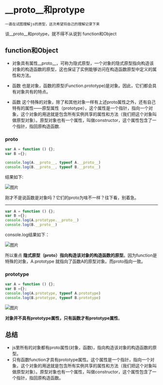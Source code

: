 # __proto__和protype
	一直在试图理解js的原型，这次希望将自己的理解记录下来
谈__proto__和protype，就不得不从说到 function和Object

## function和Object
- 对象具有属性__proto__，可称为隐式原型，一个对象的隐式原型指向构造该对象的构造函数的原型，这也保证了实例能够访问在构造函数原型中定义的属性和方法。

- 函数 也是对象，函数的原型(Function.prototype)是对象。因此，它们都会具有对象共有的特点。

- 函数 这个特殊的对象，除了和其他对象一样有上述proto属性之外，还有自己特有的属性——原型属性（prototype），这个属性是一个指针，指向一个对象，这个对象的用途就是包含所有实例共享的属性和方法（我们把这个对象叫做原型对象）。原型对象也有一个属性，叫做constructor，这个属性包含了一个指针，指回原构造函数.

### __proto__

```javascript
var A = function () {};
var B ={};

console.log(A.__proto__, typeof A.__proto__)
console.log(B.__proto__, typeof B.__proto__)
```
结果如下:

![图片](https://raw.githubusercontent.com/HerryLo/Knowledge/master/Img/20180301112234.png)

刚才不是说函数是对象吗？它们的proto为啥不一样？往下看，别着急。


****

```javascript
var A = function () {};
var B ={};
console.log(A.prototype.__proto__)
console.log(B.__proto__)
```

console.log结果如下：

![图片](https://raw.githubusercontent.com/HerryLo/Knowledge/master/Img/20180301112422.png)

所以重点 **隐式原型（proto）指向构造该对象的构造函数的原型**。因为function是特殊的对象，A.prototype 就指向了函数A的原型对象。而proto指向一致。

### prototype

```javascript
var A = function () {};
var B ={};
console.log(A.prototype, typeof A.prototype)
console.log(B.prototype, typeof B.prototype)
```

![图片](https://raw.githubusercontent.com/HerryLo/Knowledge/master/Img/20180301113203.png)

**对象并不具有prototype属性，只有函数才有prototype属性**。

## 总结

- js里所有的对象都有proto属性(对象，函数)，指向构造该对象的构造函数的原型。
- 只有函数function才具有prototype属性。这个属性是一个指针，指向一个对象，这个对象的用途就是包含所有实例共享的属性和方法（我们把这个对象叫做原型对象）。原型对象也有一个属性，叫做constructor，这个属性包含了一个指针，指回原构造函数。
